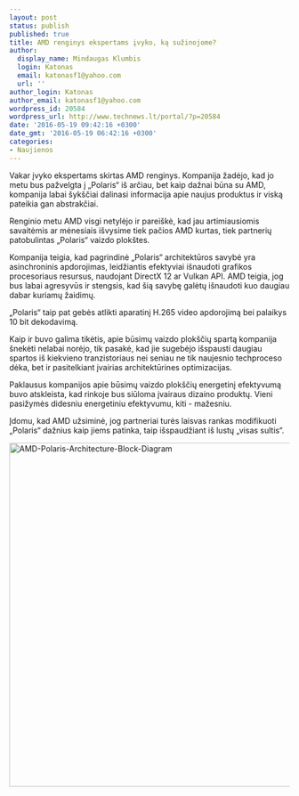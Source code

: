 ```yaml
---
layout: post
status: publish
published: true
title: AMD renginys ekspertams įvyko, ką sužinojome?
author:
  display_name: Mindaugas Klumbis
  login: Katonas
  email: katonasf1@yahoo.com
  url: ''
author_login: Katonas
author_email: katonasf1@yahoo.com
wordpress_id: 20584
wordpress_url: http://www.technews.lt/portal/?p=20584
date: '2016-05-19 09:42:16 +0300'
date_gmt: '2016-05-19 06:42:16 +0300'
categories:
- Naujienos
---
```

<p>Vakar įvyko ekspertams skirtas AMD renginys. Kompanija žadėjo, kad jo metu bus pažvelgta į „Polaris“ iš arčiau, bet kaip dažnai būna su AMD, kompanija labai šykščiai dalinasi informacija apie naujus produktus ir viską pateikia gan abstrakčiai.</p>
<p>Renginio metu AMD visgi netylėjo ir pareiškė, kad jau artimiausiomis savaitėmis ar mėnesiais išvysime tiek pačios AMD kurtas, tiek partnerių patobulintas „Polaris“ vaizdo plokštes.</p>
<p>Kompanija teigia, kad pagrindinė „Polaris“ architektūros savybė yra asinchroninis apdorojimas, leidžiantis efektyviai išnaudoti grafikos procesoriaus resursus, naudojant DirectX 12 ar Vulkan API. AMD teigia, jog bus labai agresyvūs ir stengsis, kad šią savybę galėtų išnaudoti kuo daugiau dabar kuriamų žaidimų.</p>
<p>„Polaris“ taip pat gebės atlikti aparatinį H.265 video apdorojimą bei palaikys 10 bit dekodavimą.</p>
<p>Kaip ir buvo galima tikėtis, apie būsimų vaizdo plokščių spartą kompanija šnekėti nelabai norėjo, tik pasakė, kad jie sugebėjo išspausti daugiau spartos iš kiekvieno tranzistoriaus nei seniau ne tik naujesnio techproceso dėka, bet ir pasitelkiant įvairias architektūrines optimizacijas.</p>
<p>Paklausus kompanijos apie būsimų vaizdo plokščių energetinį efektyvumą buvo atskleista, kad rinkoje bus siūloma įvairaus dizaino produktų. Vieni pasižymės didesniu energetiniu efektyvumu, kiti - mažesniu.</p>
<p>Įdomu, kad AMD užsiminė, jog partneriai turės laisvas rankas modifikuoti „Polaris“ dažnius kaip jiems patinka, taip išspaudžiant iš lustų „visas sultis“.</p>
<p><a href="http://www.technews.lt/portal/wp-content/uploads/2016/04/AMD-Polaris-Architecture-Block-Diagram.jpg"><img class="alignnone wp-image-19430 size-full" src="http://www.technews.lt/portal/wp-content/uploads/2016/04/AMD-Polaris-Architecture-Block-Diagram.jpg" alt="AMD-Polaris-Architecture-Block-Diagram" width="1340" height="618" /></a></p>

